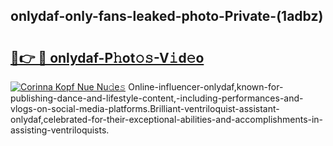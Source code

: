 ## onlydaf-only-fans​-leaked-photo​-Private-(1adbz)


# <h2><a href="https://mediaupload.pro?title=onlydaf&ref=git">🔗👉 🔴 onlydaf-P𝚑ot𝚘𝚜-V𝚒d𝚎o</a></h2>

[![Corinna Kopf Nue Nu𝚍e𝚜](https://i.imgur.com/0qMVB7G.gif)](https://mediaupload.pro?title=onlydaf&ref=git)
Online-influencer-onlydaf,known-for-publishing-dance-and-lifestyle-content,-including-performances-and-vlogs-on-social-media-platforms.Brilliant-ventriloquist-assistant-onlydaf,celebrated-for-their-exceptional-abilities-and-accomplishments-in-assisting-ventriloquists.  